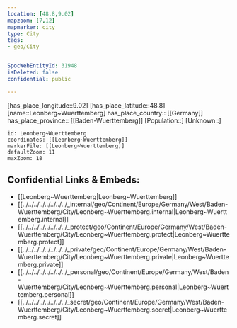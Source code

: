 ```yaml
---
location: [48.8,9.02] 
mapzoom: [7,12] 
mapmarker: city 
type: City
tags:
- geo/City


SpocWebEntityId: 31948
isDeleted: false
confidential: public

---
```

[has_place_longitude::9.02] 
[has_place_latitude::48.8] 
[name::Leonberg~Wuerttemberg] 
has_place_country:: [[Germany]]  
has_place_province:: [[Baden-Wuerttemberg]] 
[Population::] 
[Unknown::] 


```leaflet
id: Leonberg~Wuerttemberg
coordinates: [[Leonberg~Wuerttemberg]] 
markerFile: [[Leonberg~Wuerttemberg]] 
defaultZoom: 11 
maxZoom: 18
```


## Confidential Links & Embeds: 
- [[Leonberg~Wuerttemberg|Leonberg~Wuerttemberg]]  
- [[../../../../../../../../_internal/geo/Continent/Europe/Germany/West/Baden-Wuerttemberg/City/Leonberg~Wuerttemberg.internal|Leonberg~Wuerttemberg.internal]] 
- [[../../../../../../../../_protect/geo/Continent/Europe/Germany/West/Baden-Wuerttemberg/City/Leonberg~Wuerttemberg.protect|Leonberg~Wuerttemberg.protect]] 
- [[../../../../../../../../_private/geo/Continent/Europe/Germany/West/Baden-Wuerttemberg/City/Leonberg~Wuerttemberg.private|Leonberg~Wuerttemberg.private]] 
- [[../../../../../../../../_personal/geo/Continent/Europe/Germany/West/Baden-Wuerttemberg/City/Leonberg~Wuerttemberg.personal|Leonberg~Wuerttemberg.personal]] 
- [[../../../../../../../../_secret/geo/Continent/Europe/Germany/West/Baden-Wuerttemberg/City/Leonberg~Wuerttemberg.secret|Leonberg~Wuerttemberg.secret]] 
